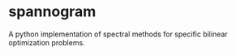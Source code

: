 spannogram
==========

A python implementation of spectral methods for specific bilinear optimization problems. 
